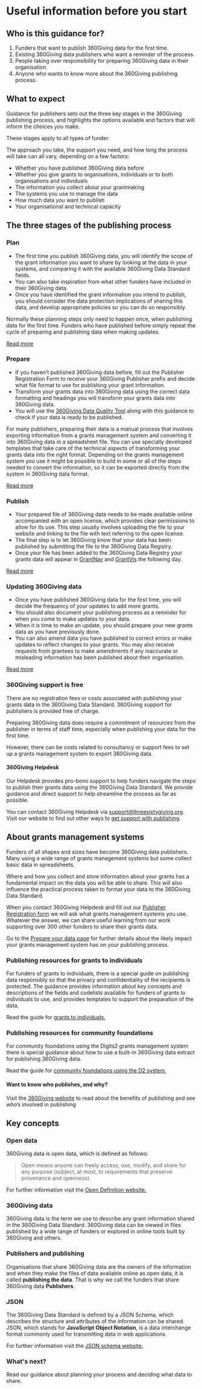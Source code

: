 # Useful information before you start
<div class="box box--teal">
    <h2 class="box__heading">Who is this guidance for?</h2>
    <p><ol>
      <li>Funders that want to publish 360Giving data for the first time.</li>
      <li>Existing 360Giving data publishers who want a reminder of the process.</li>
      <li>People taking over responsibility for preparing 360Giving data in their organisation.</li>
      <li>Anyone who wants to know more about the 360Giving publishing process.</li>
       </ol></p></div>

## What to expect
Guidance for publishers sets out the three key stages in the 360Giving publishing process, and highlights the options available and factors that will inform the choices you make.

These stages apply to all types of funder.

The approach you take, the support you need, and how long the process will take can all vary, depending on a few factors:
- Whether you have published 360Giving data before
- Whether you give grants to organisations, individuals or to both organisations and individuals
- The information you collect about your grantmaking
- The systems you use to manage the data
- How much data you want to publish 
- Your organisational and technical capacity

## The three stages of the publishing process

### Plan
- The first time you publish 360Giving data, you will identify the scope of the grant information you want to share by looking at the data in your systems, and comparing it with the available 360Giving Data Standard fields.
- You can also take inspiration from what other funders have included in their 360Giving data.
- Once you have identified the grant information you intend to publish, you should consider the data protection implications of sharing this data, and develop appropriate policies so you can do so responsibly.

Normally these planning steps only need to happen once, when publishing data for the first time. Funders who have published before simply repeat the cycle of preparing and publishing data when making updates.

<p>
    <a href="../../guidance/plan-the-process" class="button button--teal">Read more</a>
</p>

### Prepare
- If you haven’t published 360Giving data before, fill out the Publisher Registration Form to receive your 360Giving Publisher prefix and decide what file format to use for publishing your grant information.
- Transform your grants data into 360Giving data using the correct data formatting and headings you will transform your grants data into 360Giving data.
- You will use the <a href="https://dataquality.threesixtygiving.org/" target="_blank">360Giving Data Quality Tool</a> along with this guidance to check if your data is ready to be published.

For many publishers, preparing their data is a manual process that involves exporting information from a grants management system and converting it into 360Giving data in a spreadsheet file. You can use specially developed templates that take care of the technical aspects of transforming your grants data into the right format. Depending on the grants management system you use it might be possible to build in some or all of the steps needed to convert the information, so it can be exported directly from the system in 360Giving data format.

<p>
    <a href="../../guidance/prepare-data" class="button button--teal">Read more</a>
</p>

### Publish
- Your prepared file of 360Giving data needs to be made available online accompanied with an open license, which provides clear permissions to allow for its use. This step usually involves uploading the file to your website and linking to the file with text referring to the open license. 
- The final step is to let 360Giving know that your data has been published by submitting the file to the 360Giving Data Registry.
- Once your file has been added to the 360Giving Data Registry your grants data will appear in <a href="https://grantnav.threesixtygiving.org/" target="_blank">GrantNav</a> and <a href="https://grantvis.threesixtygiving.org/" target="_blank">GrantVis</a> the following day.

<p>
    <a href="../../guidance/publish-data-openly" class="button button--teal">Read more</a>
</p>

### Updating 360Giving data
- Once you have published 360Giving data for the first time, you will decide the frequency of your updates to add more grants.
- You should also document your publishing process as a reminder for when you come to make updates to your data.
- When it is time to make an update, you should prepare your new grants data as you have previously done.
- You can also amend data you have published to correct errors or make updates to reflect changes to your grants. You may also receive requests from grantees to make amendments if any inaccurate or misleading information has been published about their organisation.

<p>
    <a href="../../guidance/making-updates" class="button button--teal">Read more</a>
</p>

### 360Giving support is free
There are no registration fees or costs associated with publishing your grants data in the 360Giving Data Standard. 360Giving support for publishers is provided free of charge. 

Preparing 360Giving data does require a commitment of resources from the publisher in terms of staff time, especially when publishing your data for the first time. 

However, there can be costs related to consultancy or support fees to set up a grants management system to export 360Giving data. 

#### 360Giving Helpdesk
Our Helpdesk provides pro-bono support to help funders navigate the steps to publish their grants data using the 360Giving Data Standard. We provide guidance and direct support to help streamline the process as far as possible.

You can contact 360Giving Helpdesk via <support@threesixtygiving.org>. Visit our website to find out other ways to <a href="https://www.360giving.org/support/?event_type%5B%5D=publish-grants-data&sort-by=date" target="_blank"> get support with publishing</a>.

## About grants management systems
Funders of all shapes and sizes have become 360Giving data publishers. Many using a wide range of grants management systems but some collect basic data in spreadsheets.

Where and how you collect and store information about your grants has a fundamental impact on the data you will be able to share. This will also influence the practical process taken to format your data to the 360Giving Data Standard. 

When you contact 360Giving Helpdesk and fill out our <a href="https://www.360giving.org/publish/register/" target="_blank">Publisher Registration form</a> we will ask what grants management systems you use. Whatever the answer, we can share useful learning from our work supporting over 300 other funders to share their grants data.

Go to the [Prepare your data page](../../guidance/prepare-data) for further details about the likely impact your grants management system has on your publishing process.

### Publishing resources for grants to individuals
For funders of grants to individuals, there is a special guide on publishing data responsibly so that the privacy and confidentiality of the recipients is protected.
The guidance provides information about key concepts and descriptions of the fields and codelists available for funders of grants to individuals to use, and provides templates to support the preparation of the data.

Read the guide for [grants to individuals.](../../individuals)

### Publishing resources for community foundations
For community foundations using the Digits2 grants management system there is special guidance about how to use a built-in 360Giving data extract for publishing 360Giving data.

Read the guide for [community foundations using the D2 system.](../../guidance/cf-guidance)

<div class="box box--teal">
    <h4 class="box__heading">Want to know who publishes, and why?</h4>
    <p>Visit the <a href="https://www.360giving.org/publish/" target="_blank">360Giving website</a> to read about the benefits of publishing and see who’s involved in publishing</a></p></div>

## Key concepts

### Open data
360Giving data is open data, which is defined as follows:

   > Open means anyone can freely access, use, modify, and share for any purpose (subject, at most, to requirements that preserve provenance and openness).

For further information visit the <a href="https://opendefinition.org/" target="_blank">Open Definition website.</a>

### 360Giving data
360Giving data is the term we use to describe any grant information shared in the 360Giving Data Standard. 360Giving data can be viewed in files published by a wide range of funders or explored in online tools built by 360Giving and others.

### Publishers and publishing
Organisations that share 360Giving data are the owners of the information and when they make the files of data available online as open data, it is called **publishing the data**. That is why we call the funders that share 360Giving data **Publishers**.

### JSON
The 360Giving Data Standard is defined by a JSON Schema, which describes the structure and attributes of the information can be shared. JSON, which stands for **JavaScript Object Notation**, is a data interchange format commonly used for transmitting data in web applications. 

For further information visit the <a href="https://json-schema.org/" target="_blank">JSON schema website.</a>

### What's next?
Read our guidance about planning your process and deciding what data to share.


